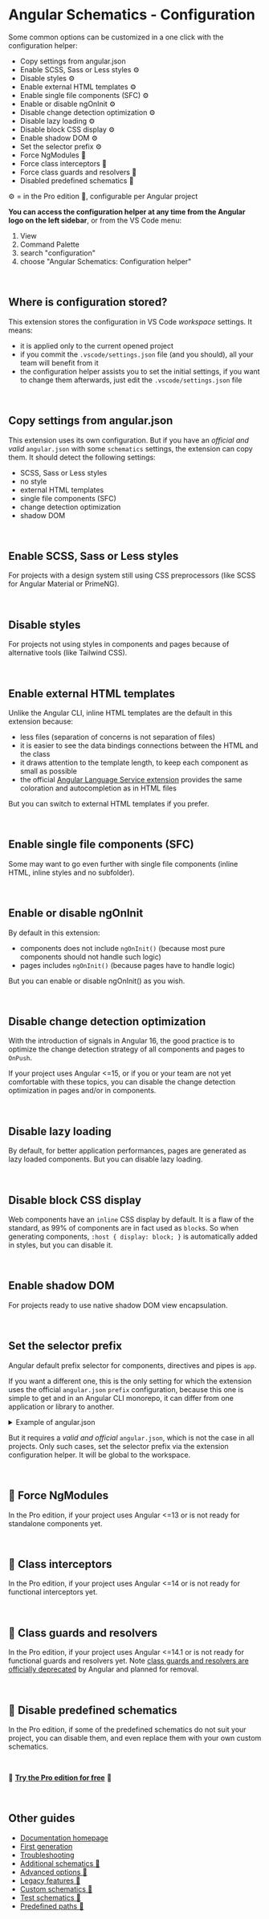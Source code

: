 # Angular Schematics - Configuration

Some common options can be customized in a one click with the configuration helper:

- Copy settings from angular.json
- Enable SCSS, Sass or Less styles ⚙️
- Disable styles ⚙️
- Enable external HTML templates ⚙️
- Enable single file components (SFC) ⚙️
- Enable or disable ngOnInit ⚙️
- Disable change detection optimization ⚙️
- Disable lazy loading ⚙️
- Disable block CSS display ⚙️
- Enable shadow DOM ⚙️
- Set the selector prefix ⚙️
- Force NgModules 💎
- Force class interceptors 💎
- Force class guards and resolvers 💎
- Disabled predefined schematics 💎

⚙️ = in the Pro edition 💎, configurable per Angular project

**You can access the configuration helper at any time from the Angular logo on the left sidebar**,  or from the VS Code menu:
1. View
2. Command Palette
3. search "configuration"
4. choose "Angular Schematics: Configuration helper"

<br>

## Where is configuration stored?

This extension stores the configuration in VS Code *workspace* settings. It means:
- it is applied only to the current opened project
- if you commit the `.vscode/settings.json` file (and you should), all your team will benefit from it
- the configuration helper assists you to set the initial settings, if you want to change them afterwards, just edit the `.vscode/settings.json` file

<br>

## Copy settings from angular.json

This extension uses its own configuration. But if you have an *official and valid* `angular.json` with some `schematics` settings, the extension can copy them. It should detect the following settings:
- SCSS, Sass or Less styles
- no style
- external HTML templates
- single file components (SFC)
- change detection optimization
- shadow DOM

<br>

## Enable SCSS, Sass or Less styles

For projects with a design system still using CSS preprocessors (like SCSS for Angular Material or PrimeNG).

<br>

## Disable styles

For projects not using styles in components and pages because of alternative tools (like Tailwind CSS).

<br>

## Enable external HTML templates

Unlike the Angular CLI, inline HTML templates are the default in this extension because:
- less files (separation of concerns is not separation of files)
- it is easier to see the data bindings connections between the HTML and the class
- it draws attention to the template length, to keep each component as small as possible
- the official [Angular Language Service extension](https://marketplace.visualstudio.com/items?itemName=Angular.ng-template) provides the same coloration and autocompletion as in HTML files

But you can switch to external HTML templates if you prefer.

<br>

## Enable single file components (SFC)

Some may want to go even further with single file components (inline HTML, inline styles and no subfolder).

<br>

## Enable or disable ngOnInit

By default in this extension:
- components does not include `ngOnInit()` (because most pure components should not handle such logic)
- pages includes `ngOnInit()` (because pages have to handle logic)

But you can enable or disable ngOnInit() as you wish.

<br>

## Disable change detection optimization

With the introduction of signals in Angular 16, the good practice is to optimize the change detection strategy of all components and pages to `OnPush`.

If your project uses Angular <=15, or if you or your team are not yet comfortable with these topics, you can disable the change detection optimization in pages and/or in components.

<br>

## Disable lazy loading

By default, for better application performances, pages are generated as lazy loaded components. But you can disable lazy loading.

<br>

## Disable block CSS display

Web components have an `inline` CSS display by default. It is a flaw of the standard, as 99% of components are in fact used as `block`s. So when generating components, `:host { display: block; }` is automatically added in styles, but you can disable it.

<br>

## Enable shadow DOM

For projects ready to use native shadow DOM view encapsulation.

<br>

## Set the selector prefix

Angular default prefix selector for components, directives and pipes is `app`.

If you want a different one, this is the only setting for which the extension uses the official `angular.json` `prefix` configuration, because this one is simple to get and in an Angular CLI monorepo, it can differ from one application or library to another.

<details>
<summary>Example of angular.json</summary>

```json
{
  "version": 1,
  "projects": {
    "some-app": {
      "projectType": "application",
      "prefix": "app"
    },
    "some-lib": {
      "projectType": "library",
      "prefix": "mycompany",
    }
  }
}
```
</details>

But it requires a *valid and official* `angular.json`, which is not the case in all projects. Only such cases, set the selector prefix via the extension configuration helper. It will be global to the workspace.

<br>

## 💎 Force NgModules

In the Pro edition, if your project uses Angular <=13 or is not ready for standalone components yet.

<br>

## 💎 Class interceptors

In the Pro edition, if your project uses Angular <=14 or is not ready for functional interceptors yet.

<br>

## 💎 Class guards and resolvers

In the Pro edition, if your project uses Angular <=14.1 or is not ready for functional guards and resolvers yet. Note [class guards and resolvers are officially deprecated](https://angular.io/guide/deprecations#router-class-and-injection-token-guards) by Angular and planned for removal.

<br>

## 💎 Disable predefined schematics

In the Pro edition, if some of the predefined schematics do not suit your project, you can disable them, and even replace them with your own custom schematics.

<br>

💎 **[Try the Pro edition for free](https://cyrilletuzi.gumroad.com/l/schematicspro/1million)** 💎

<br>

## Other guides

- [Documentation homepage](./documentation.md)
- [First generation](./firstGeneration.md)
- [Troubleshooting](./troubleshooting.md)
- [Additional schematics 💎](./advancedSchematics.md)
- [Advanced options 💎](./advancedOptions.md)
- [Legacy features 💎](./legacy.md)
- [Custom schematics 💎](./customSchematics.md)
- [Test schematics 💎](./testing.md)
- [Predefined paths 💎](./predefinedPaths.md)

<br>
